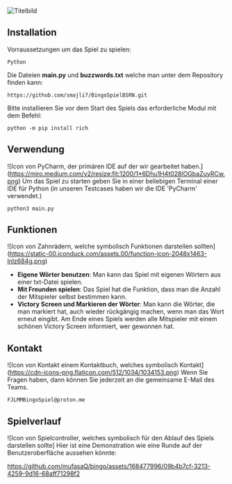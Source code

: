![Titelbild](https://github.com/mufasaQ/bingo/assets/168477996/8c78e104-01d0-4205-81ea-be945277e7f7)

## Installation

Vorraussetzungen um das Spiel zu spielen:

```
Python
```
Die Dateien **main.py** und **buzzwords.txt** welche man unter dem Repository finden kann: 
```
https://github.com/smajli7/BingoSpielBSRN.git
```
Bitte installieren Sie vor dem Start des Spiels das erforderliche Modul mit dem Befehl:
```
python -m pip install rich
```

## Verwendung
![Icon von PyCharm, der primären IDE auf der wir gearbeitet haben.] (https://miro.medium.com/v2/resize:fit:1200/1*6Dhu1H4t028lOGbaZuyRCw.png)
Um das Spiel zu starten geben Sie in einer beliebigen Terminal einer IDE für Python (in unseren Testcases haben wir die IDE 'PyCharm' verwendet.)

```
python3 main.py
```
## Funktionen
![Icon von Zahnrädern, welche symbolisch Funktionen darstellen sollten] (https://static-00.iconduck.com/assets.00/function-icon-2048x1463-lnlz684g.png)

- **Eigene Wörter benutzen**: Man kann das Spiel mit eigenen Wörtern aus einer txt-Datei spielen.
- **Mit Freunden spielen**: Das Spiel hat die Funktion, dass man die Anzahl der Mitspieler selbst bestimmen kann.
- **Victory Screen und Markieren der Wörter**: Man kann die Wörter, die man markiert hat, auch wieder rückgängig machen, wenn man das Wort erneut eingibt. Am Ende eines Spiels werden alle Mitspieler mit einem schönen Victory Screen informiert, wer gewonnen hat.

## Kontakt
![Icon von Kontakt einem Kontaktbuch, welches symbolisch Kontakt] (https://cdn-icons-png.flaticon.com/512/1034/1034153.png)
Wenn Sie Fragen haben, dann können Sie jederzeit an die gemeinsame E-Mail des Teams.

```
FJLMMBingoSpiel@proton.me
```

## Spielverlauf
![Icon von Spielcontroller, welches symbolisch für den Ablauf des Spiels darstellen sollte]
Hier ist eine Demonstration wie eine Runde auf der Benutzeroberfläche aussehen könnte:

https://github.com/mufasaQ/bingo/assets/168477996/09b4b7cf-3213-4259-9d16-68aff71298f2
